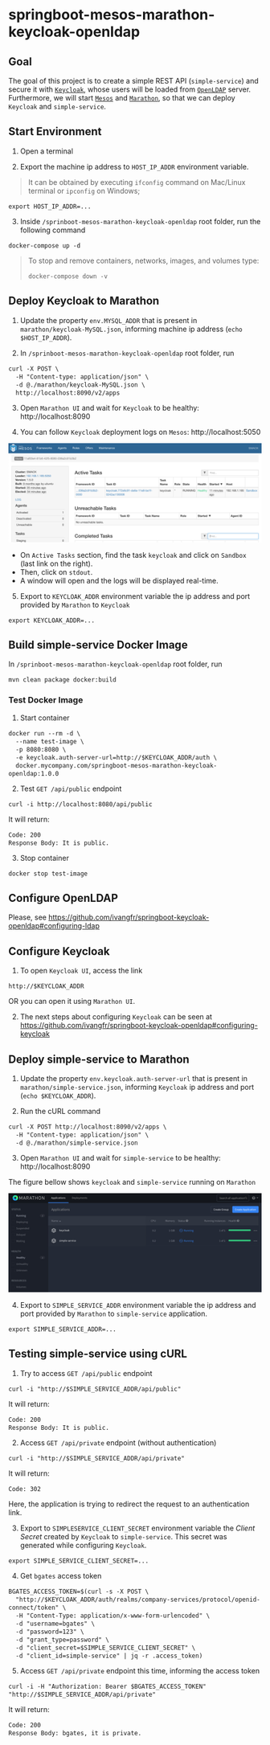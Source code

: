 # springboot-mesos-marathon-keycloak-openldap

## Goal

The goal of this project is to create a simple REST API (`simple-service`) and secure it with
[`Keycloak`](https://www.keycloak.org), whose users will be loaded from [`OpenLDAP`](https://www.openldap.org) server.
Furthermore, we will start [`Mesos`](http://mesos.apache.org/) and [`Marathon`](https://mesosphere.github.io/marathon),
so that we can deploy `Keycloak` and `simple-service`.

## Start Environment

1. Open a terminal

2. Export the machine ip address to `HOST_IP_ADDR` environment variable.
> It can be obtained by executing `ifconfig` command on Mac/Linux terminal or `ipconfig` on Windows;
```
export HOST_IP_ADDR=...
```

3. Inside `/sprinboot-mesos-marathon-keycloak-openldap` root folder, run the following command
```
docker-compose up -d
```
> To stop and remove containers, networks, images, and volumes type:
> ```
> docker-compose down -v
> ```

## Deploy Keycloak to Marathon

1. Update the property `env.MYSQL_ADDR` that is present in `marathon/keycloak-MySQL.json`, informing machine ip address
(`echo $HOST_IP_ADDR`).

2. In `/sprinboot-mesos-marathon-keycloak-openldap` root folder, run
```
curl -X POST \
  -H "Content-type: application/json" \
  -d @./marathon/keycloak-MySQL.json \
  http://localhost:8090/v2/apps
```

3. Open `Marathon UI` and wait for `Keycloak` to be healthy: http://localhost:8090

4. You can follow `Keycloak` deployment logs on `Mesos`: http://localhost:5050

![mesos](images/mesos.png)

- On `Active Tasks` section, find the task `keycloak` and click on `Sandbox` (last link on the right).
- Then, click on `stdout`.
- A window will open and the logs will be displayed real-time.

5. Export to `KEYCLOAK_ADDR` environment variable the ip address and port provided by `Marathon` to `Keycloak`
```
export KEYCLOAK_ADDR=...
```

## Build simple-service Docker Image

In `/sprinboot-mesos-marathon-keycloak-openldap` root folder, run
```
mvn clean package docker:build
```

### Test Docker Image

1. Start container
```
docker run --rm -d \
  --name test-image \
  -p 8080:8080 \
  -e keycloak.auth-server-url=http://$KEYCLOAK_ADDR/auth \
  docker.mycompany.com/springboot-mesos-marathon-keycloak-openldap:1.0.0
```

2. Test `GET /api/public` endpoint
```
curl -i http://localhost:8080/api/public
```

It will return:
```
Code: 200
Response Body: It is public.
```

3. Stop container
```
docker stop test-image
```

## Configure OpenLDAP

Please, see https://github.com/ivangfr/springboot-keycloak-openldap#configuring-ldap

## Configure Keycloak

1. To open `Keycloak UI`, access the link
```
http://$KEYCLOAK_ADDR
```
OR you can open it using `Marathon UI`.

2. The next steps about configuring `Keycloak` can be seen at https://github.com/ivangfr/springboot-keycloak-openldap#configuring-keycloak

## Deploy simple-service to Marathon

1. Update the property `env.keycloak.auth-server-url` that is present in `marathon/simple-service.json`, informing
`Keycloak` ip address and port (`echo $KEYCLOAK_ADDR`).

2. Run the cURL command
```
curl -X POST http://localhost:8090/v2/apps \
  -H "Content-type: application/json" \
  -d @./marathon/simple-service.json
```

3. Open `Marathon UI` and wait for `simple-service` to be healthy: http://localhost:8090

The figure bellow shows `keycloak` and `simple-service` running on `Marathon`

![marathon](images/marathon.png)

4. Export to `SIMPLE_SERVICE_ADDR` environment variable the ip address and port provided by `Marathon` to `simple-service` application.
```
export SIMPLE_SERVICE_ADDR=...
```

## Testing simple-service using cURL

1. Try to access `GET /api/public` endpoint
```
curl -i "http://$SIMPLE_SERVICE_ADDR/api/public"
```

It will return:
```
Code: 200
Response Body: It is public.
```

2. Access `GET /api/private` endpoint (without authentication)
```
curl -i "http://$SIMPLE_SERVICE_ADDR/api/private"
```

It will return:
```
Code: 302
```

Here, the application is trying to redirect the request to an authentication link.

3. Export to `SIMPLESERVICE_CLIENT_SECRET` environment variable the _Client Secret_ created by `Keycloak` to `simple-service`. This secret was generated while configuring `Keycloak`.
```
export SIMPLE_SERVICE_CLIENT_SECRET=...
```

4. Get `bgates` access token
```
BGATES_ACCESS_TOKEN=$(curl -s -X POST \
  "http://$KEYCLOAK_ADDR/auth/realms/company-services/protocol/openid-connect/token" \
  -H "Content-Type: application/x-www-form-urlencoded" \
  -d "username=bgates" \
  -d "password=123" \
  -d "grant_type=password" \
  -d "client_secret=$SIMPLE_SERVICE_CLIENT_SECRET" \
  -d "client_id=simple-service" | jq -r .access_token)
```

5. Access `GET /api/private` endpoint this time, informing the access token
```
curl -i -H "Authorization: Bearer $BGATES_ACCESS_TOKEN" "http://$SIMPLE_SERVICE_ADDR/api/private"
```

It will return:
```
Code: 200
Response Body: bgates, it is private.
```

